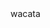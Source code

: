 <!DOCTYPE html>
<html>
  <head>
    <title>
      PRUEBA PAGINA
    </title>
  </head>
  <body> 
    <div class = "header"></div>
    <div class= "gallery"></div>
    <div class= "footer"></div>
	wacata
  </body>
</html>
